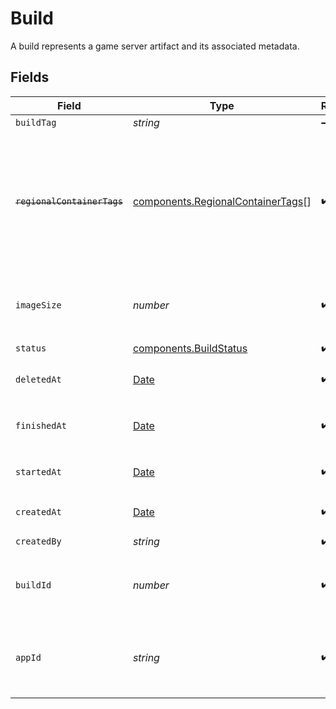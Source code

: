 # Build

A build represents a game server artifact and its associated metadata.


## Fields

| Field                                                                                                                   | Type                                                                                                                    | Required                                                                                                                | Description                                                                                                             | Example                                                                                                                 |
| ----------------------------------------------------------------------------------------------------------------------- | ----------------------------------------------------------------------------------------------------------------------- | ----------------------------------------------------------------------------------------------------------------------- | ----------------------------------------------------------------------------------------------------------------------- | ----------------------------------------------------------------------------------------------------------------------- |
| `buildTag`                                                                                                              | *string*                                                                                                                | :heavy_minus_sign:                                                                                                      | N/A                                                                                                                     | 0.1.14-14c793                                                                                                           |
| ~~`regionalContainerTags`~~                                                                                             | [components.RegionalContainerTags](../../models/components/regionalcontainertags.md)[]                                  | :heavy_check_mark:                                                                                                      | : warning: ** DEPRECATED **: This will be removed in a future release, please migrate away from it as soon as possible. |                                                                                                                         |
| `imageSize`                                                                                                             | *number*                                                                                                                | :heavy_check_mark:                                                                                                      | The size (in bytes) of the Docker image built by Hathora.                                                               |                                                                                                                         |
| `status`                                                                                                                | [components.BuildStatus](../../models/components/buildstatus.md)                                                        | :heavy_check_mark:                                                                                                      | N/A                                                                                                                     |                                                                                                                         |
| `deletedAt`                                                                                                             | [Date](https://developer.mozilla.org/en-US/docs/Web/JavaScript/Reference/Global_Objects/Date)                           | :heavy_check_mark:                                                                                                      | When the build was deleted.                                                                                             |                                                                                                                         |
| `finishedAt`                                                                                                            | [Date](https://developer.mozilla.org/en-US/docs/Web/JavaScript/Reference/Global_Objects/Date)                           | :heavy_check_mark:                                                                                                      | When [`RunBuild()`](https://hathora.dev/api#tag/BuildV2/operation/RunBuild) finished executing.                         |                                                                                                                         |
| `startedAt`                                                                                                             | [Date](https://developer.mozilla.org/en-US/docs/Web/JavaScript/Reference/Global_Objects/Date)                           | :heavy_check_mark:                                                                                                      | When [`RunBuild()`](https://hathora.dev/api#tag/BuildV2/operation/RunBuild) is called.                                  |                                                                                                                         |
| `createdAt`                                                                                                             | [Date](https://developer.mozilla.org/en-US/docs/Web/JavaScript/Reference/Global_Objects/Date)                           | :heavy_check_mark:                                                                                                      | When [`CreateBuild()`](https://hathora.dev/api#tag/BuildV2/operation/CreateBuild) is called.                            |                                                                                                                         |
| `createdBy`                                                                                                             | *string*                                                                                                                | :heavy_check_mark:                                                                                                      | N/A                                                                                                                     | noreply@hathora.dev                                                                                                     |
| `buildId`                                                                                                               | *number*                                                                                                                | :heavy_check_mark:                                                                                                      | System generated id for a build. Increments by 1.                                                                       | 1                                                                                                                       |
| `appId`                                                                                                                 | *string*                                                                                                                | :heavy_check_mark:                                                                                                      | System generated unique identifier for an application.                                                                  | app-af469a92-5b45-4565-b3c4-b79878de67d2                                                                                |